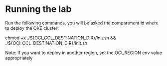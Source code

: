 # Running the lab
Run the following commands, you will be asked the compartment id where to deploy
the OKE cluster:
  
chmod +x ./${OCI_CCL_DESTINATION_DIR}/init.sh && ./${OCI_CCL_DESTINATION_DIR}/init.sh
  
Note: If you want to deploy in another region, set the OCI_REGION env value appropriately